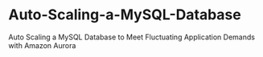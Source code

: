 # Auto-Scaling-a-MySQL-Database
Auto Scaling a MySQL Database to Meet Fluctuating Application Demands with Amazon Aurora
